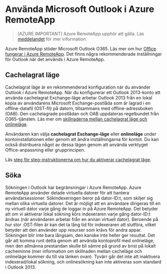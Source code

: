 <properties
    pageTitle="Använda Outlook i Azure RemoteApp | Microsoft Azure" 
    description="Information om hur du konfigurerar och använder Outlook i Azure RemoteApp | Microsoft Azure"
    services="remoteapp"
    documentationCenter=""
    authors="pavithir"
    manager="mbaldwin" />

<tags
    ms.service="remoteapp"
    ms.workload="compute"
    ms.tgt_pltfrm="na"
    ms.devlang="na"
    ms.topic="hero-article"
    ms.date="08/15/2016"
    ms.author="elizapo" />


# <a name="using-microsoft-outlook-in-azure-remoteapp"></a>Använda Microsoft Outlook i Azure RemoteApp

> [AZURE.IMPORTANT]
> Azure RemoteApp upphör att gälla. Läs [meddelandet](https://go.microsoft.com/fwlink/?linkid=821148) för mer information.

Azure RemoteApp stöder Microsoft Outlook O365. Läs mer om hur [Office fungerar i Azure RemoteApp](remoteapp-officesubscription.md). Det finns några rekommenderade inställningar för Outlook när det används i Azure RemoteApp.

## <a name="cached-mode"></a>Cachelagrat läge
Cachelagrat läge är en rekommenderad konfiguration när du använder Outlook i Azure RemoteApp. När du konfigurerar ett Outlook 2013-konto att använda cachelagrat Exchange-läge arbetar Outlook 2013 från en lokal kopia av användarens Microsoft Exchange-postlåda som är lagrad i en offline-datafil (OST-fil) på datorn, tillsammans med offline-adressboken (OAB). Den cachelagrade postlådan och OAB uppdateras regelbundet från O365-tjänsten. Läs mer om [skillnaderna mellan cachelagrat läge och onlineläge](https://technet.microsoft.com/library/jj683103.aspx).

Användaren kan välja **cachelagrat Exchange-läge** eller **onlineläge** under kontoinstallationen eller genom att ändra inställningarna för kontot. Du kan också distribuera något av dessa lägen genom att använda verktyget Office-anpassning eller grupprincipen.  

Läs [steg för steg-instruktionerna om hur du aktiverar cachelagrat läge](https://technet.microsoft.com/library/c6f4cad9-c918-420e-bab3-8b49e1885034#proc).

## <a name="search"></a>Söka
Sökningen i Outlook har begränsningar i Azure RemoteApp. Azure RemoteApp använder delade virtuella datorer för att hantera användarsessioner. Sökindexeringen beror på dator-ID:t, som skiljer sig mellan olika virtuella datorer. Det är möjligt att en användare dirigeras till en ny virtuell dator varje gång de loggar in på Azure RemoteApp. Det betyder att om vi aktiverar lokal sökning körs indexeraren varje gång dator-ID:t ändras (när användaren arbetar från en annan virtuell dator). Beroende på hur stor .OST-filen är kan det ta lång tid för indexeraren att slutföra, vilket betyder att den använder upp resurser som krävs för andra appar. Sökningen blir inte bara långsam, den kanske inte heller ger resultat. Det går att komma runt detta genom att använda kontoprofil med onlineläge, men den allmänna prestandan skulle bli sämre på grund av brist på lokalt cacheminne (mer information om skillnaden mellan cacheläge och onlineläge kommer du till via länken ovan). Tyvärr går det inte att inaktivera indexerad/lokal sökning, och onlinesökning kan inte aktiveras som standard i Outlook 2013.



<!--HONumber=Oct16_HO3-->


